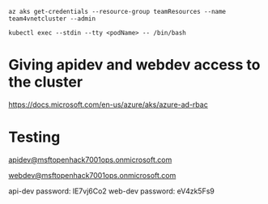 ```
az aks get-credentials --resource-group teamResources --name team4vnetcluster --admin
```

```
kubectl exec --stdin --tty <podName> -- /bin/bash
```

# Giving apidev and webdev access to the cluster
https://docs.microsoft.com/en-us/azure/aks/azure-ad-rbac

# Testing
apidev@msftopenhack7001ops.onmicrosoft.com

webdev@msftopenhack7001ops.onmicrosoft.com

api-dev password: lE7vj6Co2
web-dev password: eV4zk5Fs9
